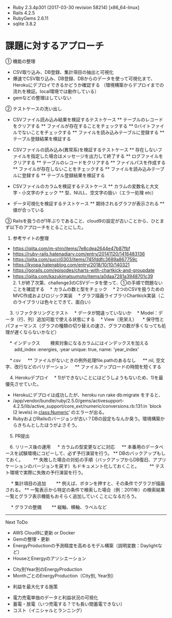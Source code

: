 * Ruby 2.3.4p301 (2017-03-30 revision 58214) [x86_64-linux]
* Rails 4.2.5
* RubyGems 2.6.11
* sqlite 3.8.2

# 課題に対するアプローチ
 ① 機能の整理
 * CSV取り込み、DB登録、集計項目の抽出と可視化
 * 爆速でCSV取り込み、DB登録、DBからのデータを使って可視化まで、Herokuにデプロイできるかどうか確認する
  （環境構築からデプロイまでの流れを検証。local環境では動作している）
 * gemなどの整理はしていない

 ② テストケースの洗い出し
 * CSVファイル読み込み結果を検証するテストケース
  ** テーブルのレコードをクリアする
  ** ファイルが存在することをチェックする
  ** 0バイトファイルでないことをチェックする
  ** ファイルを読み込みテーブルに登録する
  ** テーブル登録結果を検証する

 * CSVファイルの読み込み(異常系)を検証するテストケース
  ** 存在しないファイルを指定した場合はメッセージを出力して終了する
  ** ログファイルをクリアする
  ** テーブルのレコードをクリアする
  ** ファイルパスを作成する
  ** ファイルが存在しないことをチェックする
  ** ファイルを読み込みテーブルに登録する
  ** テーブル登録結果を検証する
  
 * CSVファイルのカラムを検証するテストケース
  ** カラムの変数名と大文字・小文字のチェック
  ** 型、NULL、空文字の扱い（エラー処理 etc）

 * データ可視化を検証するテストケース
  ** 期待されるグラフが表示される
  ** 値が合っている

 ③ Railsを扱うのが1年ぶりであること、cloud9の設定が古いことから、ひとまず以下のアプローチをとることにした。
  1. 参考サイトの整理
  * https://qiita.com/m-shin/items/7e8cdea2644e47b87fbf
  * https://ruby-rails.hatenadiary.com/entry/20141120/1416483136
  * https://qiita.com/succi0303/items/745fddfc3689a867759c
  * https://kyopa.hatenablog.com/entry/2018/10/10/140321
  * https://gorails.com/episodes/charts-with-chartkick-and-groupdate
  * https://qiita.com/kazukimatsumoto/items/a0daa7281a3948701c39
　
　2. 1.が終了次第、challenge3のCSVデータを使って、①の手順で問題ないことを確認する
　* カラムの数と型をチェック
　* 2つのCSVを扱うためのMVC作成およびロジック実装
　* グラフ描画ライブラリChartkick実装（このライブラリは色々とできて、面白い）

　3. リファクタリングとテスト
　* データが間違っていないか
　* Model：データ（行、列）追加可能で使える状態にする
　* View（見栄え）
　* 保守性とパフォーマンス（グラフの種類の切り替えの速さ、グラフの数が多くなっても処理が遅くならないかなど）

　* インデックス
　　検索対象になるカラムにはインデックスを加える
　　add_index :energies, :year unique: true, name: 'year_index'

　* csv
　 ** ファイルがないときの例外処理file.pathのあるなし
　 ** nil, 空文字、改行などのバリデーション
　 ** ファイルアップロードの時間を短くする

　4. Herokuデプロイ
　* 1)ができないことにはどうしようもないため、1)を最優先させていた。
  * Herokuにデプロイは成功したが、heroku run rake db:migrate をすると、
  * /app/vendor/bundle/ruby/2.5.0/gems/activesupport-4.2.5/lib/active_support/core_ext/numeric/conversions.rb:131:in `block (2 levels) in <class:Numeric>’
  のエラーが出る。
  * RubyおよびRailsのバージョンが古い？DBの設定もなんか臭う。環境構築からきちんとしたほうがよさそう。

　5. PR提出

　6. リリース後の運用
　 * カラムの型変更などに対応
　  ** 本番用のデータベースを試験環境にコピーして、必ず予行演習を行う。
    ** DBのバックアップもしておく。
　　** 失敗した場合の対処の手順（バックアップからDB復旧、アプリケーションのバージョンを戻す）もドキュメント化しておくこと。
　　** テスト環境で実際に失敗の予行演習を行う。

　 * 集計項目の追加
　　** 例えば、ボタンを押すと、その条件でグラフが描画される。
    ** 一覧表示から特定の条件で検索した場合（例：2011年）の検索結果一覧とグラフ表示機能もおそらく追加していくことになるだろう。

　 * グラフの整備
　　** 縦軸、横軸、ラベルなど

---------------------------------------------------------------------------
 Next ToDo
  * AWS Cloud9に更新 or Docker
  * Gemの整理・更新
  * EnergyProductionの予測精度を高めるモデル構築（説明変数：Daylightなど）
  * HouseとEnergyのアソシエーション
   - City別Year別のEnergyProduction
   - MonthごとのEnergyProduction（City別, Year別）
  * 利益を最大化する施策
   - 電力売電単価のデータと利益状況の可視化
   - 蓄電・放電（いつ売電する？でも長い間蓄電できない）
   - コスト（イニシャルとランニング）